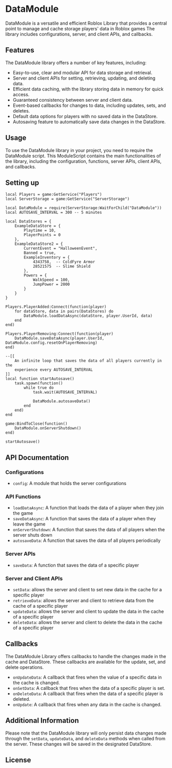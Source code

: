 # DataModule
DataModule is a versatile and efficient Roblox Library that provides a central point to manage and cache storage players' data in Roblox games The library includes configurations, server, and client APIs, and callbacks. 

## Features
The DataModule library offers a number of key features, including:

* Easy-to-use, clear and modular API for data storage and retrieval.
* Server and client APIs for setting, retrieving, updating, and deleting data.
* Efficient data caching, with the library storing data in memory for quick access.
* Guaranteed consistency between server and client data.
* Event-based callbacks for changes to data, including updates, sets, and deletes.
* Default data options for players with no saved data in the DataStore.
* Autosaving feature to automatically save data changes in the DataStore.

## Usage
To use the DataModule library in your project, you need to require the DataModule script. This ModuleScript contains the main functionalities of the library, including the configuration, functions, server APIs, client APIs, and callbacks.

## Setting up
~~~
local Players = game:GetService("Players")
local ServerStorage = game:GetService("ServerStorage")

local DataModule = require(ServerStorage:WaitForChild("DataModule"))
local AUTOSAVE_INTERVAL = 300 -- 5 minutes

local DataStores = {
	ExampleDataStore = {
		Playtime = 10,
		PlayerPoints = 0
	},
	ExampleDataStore2 = {
		CurrentEvent = "HalloweenEvent",
		Banned = true,
		ExampleInventory = {
			4343758,  -- ColdFyre Armor
			28521575  -- Slime Shield
		},
		Powers = {
			WalkSpeed = 100,
			JumpPower = 2000
		}
	}
}

Players.PlayerAdded:Connect(function(player)
	for dataStore, data in pairs(DataStores) do
		DataModule.loadDataAsync(dataStore, player.UserId, data)
	end
end)

Players.PlayerRemoving:Connect(function(player)
	DataModule.saveDataAsync(player.UserId, DataModule.config.resetOnPlayerRemoving)
end)

--[[
	An infinite loop that saves the data of all players currently in the
	experience every AUTOSAVE_INTERVAL
]]
local function startAutosave()
	task.spawn(function()
		while true do
			task.wait(AUTOSAVE_INTERVAL)

			DataModule.autosaveData()
		end
	end)
end

game:BindToClose(function()
	DataModule.onServerShutdown()
end)

startAutosave()
~~~
## API Documentation

### Configurations
* `config`: A module that holds the server configurations

### API Functions
* `loadDataAsync`: A function that loads the data of a player when they join the game
* `saveDataAsync`: A function that saves the data of a player when they leave the game
* `onServerShutdown`: A function that saves the data of all players when the server shuts down
* `autosaveData`: A function that saves the data of all players periodically

### Server APIs
* `saveData`: A function that saves the data of a specific player

### Server and Client APIs
* `setData`: allows the server and client to set new data in the cache for a specific player
* `retrieveData`: allows the server and client to retrieve data from the cache of a specific player
* `updateData`: allows the server and client to update the data in the cache of a specific player
* `deleteData`: allows the server and client to delete the data in the cache of a specific player

## Callbacks
The DataModule Library offers callbacks to handle the changes made in the cache and DataStore. These callbacks are available for the update, set, and delete operations.

* `onUpdateData`: A callback that fires when the value of a specific data in the cache is changed.
* `onSetData`: A callback that fires when the data of a specific player is set.
* `onDeleteData`: A callback that fires when the data of a specific player is deleted.
* `onUpdate`: A callback that fires when any data in the cache is changed.

## Additional Information
Please note that the DataModule library will only persist data changes made through the `setData`, `updateData`, and `deleteData` methods when called from the server. These changes will be saved in the designated DataStore.

## License

